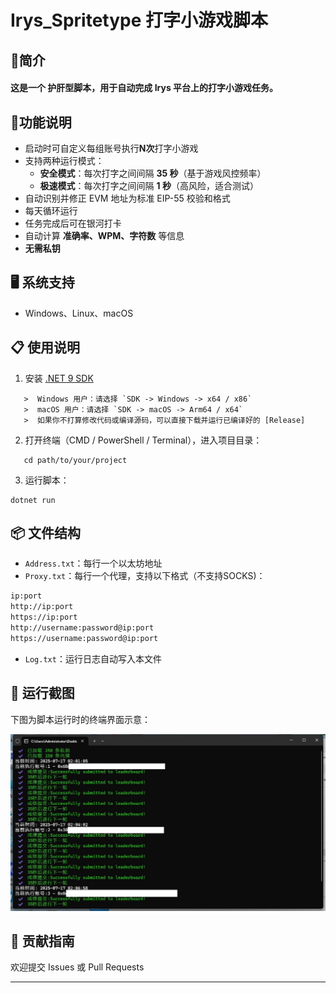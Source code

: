 # Irys_Spritetype 打字小游戏脚本

## 🚀简介  
#### 这是一个 **护肝型脚本**，用于自动完成 Irys 平台上的打字小游戏任务。

## 📝功能说明  
- 启动时可自定义每组账号执行**N次**打字小游戏  
- 支持两种运行模式：  
  - **安全模式**：每次打字之间间隔 **35 秒**（基于游戏风控频率）  
  - **极速模式**：每次打字之间间隔 **1 秒**（高风险，适合测试）
- 自动识别并修正 EVM 地址为标准 EIP-55 校验和格式  
- 每天循环运行
- 任务完成后可在银河打卡  
- 自动计算 **准确率、WPM、字符数** 等信息  
- **无需私钥**

## 🖥️ 系统支持
* Windows、Linux、macOS

## 📋 使用说明
1. 安装 [.NET 9 SDK](https://dotnet.microsoft.com/download/dotnet/9.0)
```
   >  Windows 用户：请选择 `SDK -> Windows -> x64 / x86`  
   >  macOS 用户：请选择 `SDK -> macOS -> Arm64 / x64`  
   >  如果你不打算修改代码或编译源码，可以直接下载并运行已编译好的 [Release]
```
2. 打开终端（CMD / PowerShell / Terminal），进入项目目录：
```
   cd path/to/your/project
```
3. 运行脚本：
```
dotnet run
```


## 📦 文件结构

* `Address.txt`：每行一个以太坊地址
* `Proxy.txt`：每行一个代理，支持以下格式（不支持SOCKS)：

```txt
ip:port
http://ip:port
https://ip:port
http://username:password@ip:port
https://username:password@ip:port
```

* `Log.txt`：运行日志自动写入本文件




## 🌌 运行截图  
下图为脚本运行时的终端界面示意：

![运行截图](screenshot.png)



## 🤝 贡献指南

欢迎提交 Issues 或 Pull Requests

---



